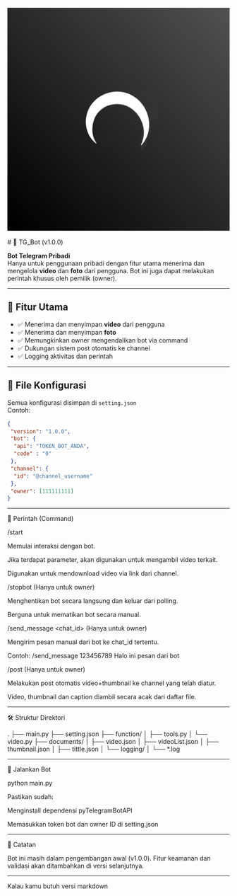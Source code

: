 <p align="center">
    <img src="documents/icon.jpg" />
</p>
# 🤖 TG_Bot (v1.0.0)

**Bot Telegram Pribadi**  
Hanya untuk penggunaan pribadi dengan fitur utama menerima dan mengelola **video** dan **foto** dari pengguna. Bot ini juga dapat melakukan perintah khusus oleh pemilik (owner).

---

## 🧩 Fitur Utama

- ✅ Menerima dan menyimpan **video** dari pengguna
- ✅ Menerima dan menyimpan **foto**
- ✅ Memungkinkan owner mengendalikan bot via command
- ✅ Dukungan sistem post otomatis ke channel
- ✅ Logging aktivitas dan perintah

---

## 🔐 File Konfigurasi
Semua konfigurasi disimpan di `setting.json`  
Contoh:
```json
{
 "version": "1.0.0",
 "bot": {
  "api": "TOKEN_BOT_ANDA",
  "code" : "0"
 },
 "channel": {
  "id": "@channel_username"
 },
 "owner": [111111111]
}
```

---

📜 Perintah (Command)

/start

Memulai interaksi dengan bot.

Jika terdapat parameter, akan digunakan untuk mengambil video terkait.

Digunakan untuk mendownload video via link dari channel.


/stopbot (Hanya untuk owner)

Menghentikan bot secara langsung dan keluar dari polling.

Berguna untuk mematikan bot secara manual.


/send_message <chat_id> <pesan> (Hanya untuk owner)

Mengirim pesan manual dari bot ke chat_id tertentu.

Contoh: /send_message 123456789 Halo ini pesan dari bot


/post (Hanya untuk owner)

Melakukan post otomatis video+thumbnail ke channel yang telah diatur.

Video, thumbnail dan caption diambil secara acak dari daftar file.



---

🛠 Struktur Direktori

.
├── main.py
├── setting.json
├── function/
│   ├── tools.py
│   └── video.py
├── documents/
│   ├── video.json
│   ├── videoList.json
│   ├── thumbnail.json
│   ├── tittle.json
│   └── logging/
│       └── *.log


---

🚀 Jalankan Bot

python main.py

Pastikan sudah:

Menginstall dependensi pyTelegramBotAPI

Memasukkan token bot dan owner ID di setting.json



---

📌 Catatan

Bot ini masih dalam pengembangan awal (v1.0.0). Fitur keamanan dan validasi akan ditambahkan di versi selanjutnya.

---

Kalau kamu butuh versi markdown

